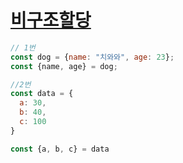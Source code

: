 # [비구조할당](https://developer.mozilla.org/ko/docs/Web/JavaScript/Reference/Operators/Destructuring_assignment)
```javascript
// 1번
const dog = {name: "치와와", age: 23};
const {name, age} = dog;

//2번
const data = {
  a: 30,
  b: 40,
  c: 100
}

const {a, b, c} = data
```
